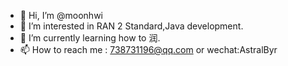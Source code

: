 - 👋 Hi, I’m @moonhwi
- 👀 I’m interested in RAN 2 Standard,Java development.
- 🌱 I’m currently learning how to 润.
- 📫 How to reach me : 738731196@qq.com or wechat:AstralByr

<!---
moonhwi/moonhwi is a ✨ special ✨ repository because its `README.md` (this file) appears on your GitHub profile.
You can click the Preview link to take a look at your changes.
--->
